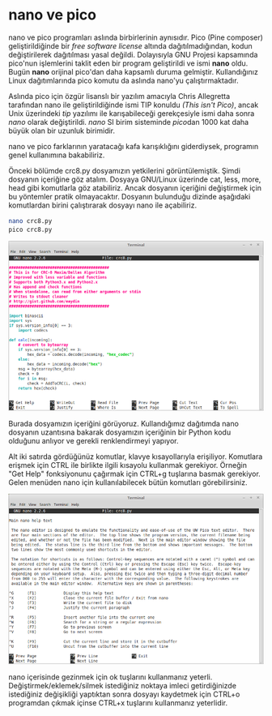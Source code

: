 # nano ve pico

nano ve pico programları aslında birbirlerinin aynısıdır. Pico (Pine composer) geliştirildiğinde bir *free software license* altında dağıtılmadığından, kodun değiştirilerek dağıtılması yasal değildi. Dolayısıyla GNU Projesi kapsamında pico'nun işlemlerini taklit eden bir program geliştirildi ve ismi **nano** oldu. Bugün **nano** orijinal pico'dan daha kapsamlı duruma gelmiştir. Kullandığınız Linux dağıtımlarında pico komutu da aslında nano'yu çalıştırmaktadır.

Aslında pico için özgür lisanslı bir yazılım amacıyla Chris Allegretta tarafından nano ile geliştirildiğinde ismi TIP konuldu *(This isn't Pico)*, ancak Unix üzerindeki *tip* yazılımı ile karışabileceği gerekçesiyle ismi daha sonra *nano* olarak değiştirildi. *nano* SI birim sisteminde *pico*dan 1000 kat daha büyük olan bir uzunluk birimidir.

nano ve pico farklarının yaratacağı kafa karışıklığını giderdiysek, programın genel kullanımına bakabiliriz.

Önceki bölümde crc8.py dosyamızın yetkilerini görüntülemiştik. Şimdi dosyanın içeriğine göz atalım. Dosyaya GNU/Linux üzerinde cat, less, more, head gibi komutlarla göz atabiliriz. Ancak dosyanın içeriğini değiştirmek için bu yöntemler pratik olmayacaktır. Dosyanın bulunduğu dizinde aşağıdaki komutlardan birini çalıştırarak dosyayı nano ile açabiliriz.

```bash
nano crc8.py
pico crc8.py
```

![](nano.png)

Burada dosyamızın içeriğini görüyoruz. Kullandığımız dağıtımda nano dosyanın uzantısına bakarak dosyamızın içeriğinin bir Python kodu olduğunu anlıyor ve gerekli renklendirmeyi yapıyor.

Alt iki satırda gördüğünüz komutlar, klavye kısayollarıyla erişiliyor. Komutlara erişmek için CTRL ile birlikte ilgili kısayolu kullanmak gerekiyor. Örneğin "Get Help" fonksiyonunu çağırmak için CTRL+g tuşlarına basmak gerekiyor. Gelen menüden nano için kullanılabilecek bütün komutları görebilirsiniz.

![](nano2.png)

nano içerisinde gezinmek için ok tuşlarını kullanmanız yeterli. Değiştirmek/eklemek/silmek istediğiniz noktaya imleci getirdiğinizde istediğiniz değişikliği yaptıktan sonra dosyayı kaydetmek için CTRL+o programdan çıkmak içinse CTRL+x tuşlarını kullanmanız yeterlidir.



